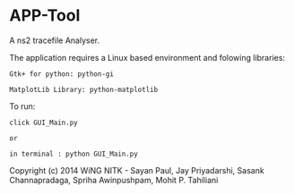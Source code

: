 APP-Tool
========

A ns2 tracefile Analyser.  

The application requires a Linux based environment and folowing libraries:

	Gtk+ for python: python-gi
	
	MatplotLib Library: python-matplotlib

To run:

	click GUI_Main.py
	
	or
	
	in terminal : python GUI_Main.py
	
	
Copyright (c) 2014 WiNG NITK - Sayan Paul, Jay Priyadarshi, Sasank Channapradaga, Spriha Awinpushpam, Mohit P. Tahiliani

